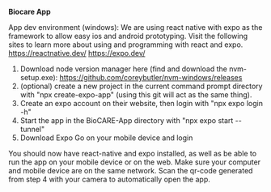 **Biocare App**

App dev environment (windows):
We are using react native with expo as the framework to allow easy ios and android prototyping. Visit the following sites to learn more about using and programming with react and expo. 
https://reactnative.dev/
https://expo.dev/

1. Download node version manager here (find and download the nvm-setup.exe): https://github.com/coreybutler/nvm-windows/releases
2. (optional) create a new project in the current command prompt directory with "npx create-expo-app" (using this git will act as the same thing).
3. Create an expo account on their website, then login with "npx expo login -h"
4. Start the app in the BioCARE-App directory with "npx expo start --tunnel"
5. Download Expo Go on your mobile device and login

You should now have react-native and expo installed, as well as be able to run the app on your mobile device or on the web. Make sure your computer and mobile device are on the same network. Scan the qr-code generated from step 4 with your camera to automatically open the app. 